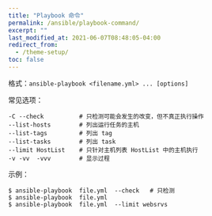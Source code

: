 ```yaml
---
title: "Playbook 命令"
permalink: /ansible/playbook-command/
excerpt: ""
last_modified_at: 2021-06-07T08:48:05-04:00
redirect_from:
  - /theme-setup/
toc: false
---
```


格式：`ansible-playbook <filename.yml> ... [options]`

常见选项：

```shell
-C --check          # 只检测可能会发生的改变，但不真正执行操作
--list-hosts        # 列出运行任务的主机
--list-tags         # 列出 tag
--list-tasks        # 列出 task
--limit HostList    # 只针对主机列表 HostList 中的主机执行
-v -vv  -vvv        # 显示过程
```

示例：

```shell
$ ansible-playbook  file.yml  --check   # 只检测
$ ansible-playbook  file.yml  
$ ansible-playbook  file.yml  --limit websrvs
```
